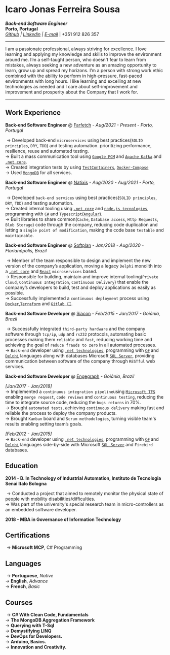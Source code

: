 # Icaro Jonas Ferreira Sousa

**_Back-end Software Engineer_**  
**Porto, Portugal**  
_[Github](https://github.com/IcaroSousa) |  [Linkedin](https://www.linkedin.com/in/sousaicaro) | [E-mail](mailto:icaro.py@gmail.com)_ |  +351 912 826 357

------

I am a passionate professional, always striving for excellence. I love learning and applying my knowledge and skills to improve the environment around me. 
I’m a self-taught person, who doesn't fear to learn from mistakes, always seeking a new adventure as an amazing opportunity to learn, grow up and spread my horizons. 
I’m a person with strong work ethic combined with the ability to perform in high-pressure, fast-paced environments with long hours. I like learning and excelling at new technologies as needed and I care about self-improvement and improvement and prosperity about the Company that I work for.

------

## Work Experience

**Back-end Software Engineer** @ [Farfetch](https://www.farfetch.com)  _- Aug/2021 - Present - Porto, Portugal_

​	→ Developed back-end `microservices` using best practices(`SOLID principles`, `DRY`, `TDD`) and testing automation. prioritizing performance, resilience, reuse and automated testing.  
​	→ Built a mass communication tool using [`Google FCM`](https://firebase.google.com/docs/cloud-messaging) and [`Apache Kafka`](https://kafka.apache.org/) and [`.net core`](https://dotnet.microsoft.com/en-us/).  
​	→ Created integration tests by using [`TestContainers`](https://github.com/HofmeisterAn/dotnet-testcontainers), [`Docker-Compose`](https://docs.docker.com/compose/compose-file)  
​	→ Used [`MongoDB`](https://www.mongodb.com/) for all services.

**Back-end Software Engineer** @ [Natixis](https://natixis.groupebpce.com)  _- Aug/2020 - Aug/2021 - Porto, Portugal_

​	→ Developed `back-end services` using best practices(`SOLID principles`, `DRY`, `TDD`) and testing automation.  
​	→ Created internal tooling using [`.net core`](https://dotnet.microsoft.com/en-us/) and [`node.js tecnologies`](https://nodejs.org/en/), programming with [`C#`](https://dotnet.microsoft.com/en-us/languages/csharp) and `Typescript`([`Angular`](https://angular.io/)).  
​	→ Built libraries to share common(`Cache`, `Database access`, `Http Requests`, `Blob Storage`) code through the company, reducing code duplication and letting a `single point of modification`, making the code base `testable` and `maintainable`.

**Back-end Software Engineer** @ [Softplan](https://www.softplan.com.br)  _- Jan/2018 - Aug/2020 - Florianópolis, Brazil_

​	→ Member of the team responsible to design and implement the new version of the company’s application, moving a legacy `Delphi` monolith into a [`.net core`](https://dotnet.microsoft.com/en-us/) and [`React`](https://reactjs.org/)  `microservices` based.  
​	→ Responsible for building, maintain and improve internal tooling(`Private Cloud`, `Continuous Integration`, `Continuous Delivery`) that enable the company’s developers to build, test and deploy applications as easily as possible.  
​	→ Successfully implemented a `continuous deployment` process using [`Docker`](https://www.docker.com/),[`Terraform`](https://www.terraform.io/) and [`Gitlab CI`](https://docs.gitlab.com/ee/ci/).

**Back-end Software Developer** @ [Siacon](https://siacon.com.br)  _- Feb/2015 - Jan/2017 - Goiânia, Brazil_

​	→ Successfully integrated `third-party hardware` and the company software through `tcp/ip`, `udp` and `rs232` protocols, automating basic processes making them `reliable` and `fast`, reducing working time and achieving the goal of `reduce frauds to zero` in all automated processes.  
​	→ `Back-end` developer using [`.net technologies`](https://dotnet.microsoft.com/en-us/), programming with [`C#`](https://dotnet.microsoft.com/en-us/languages/csharp) and [`Delphi`](https://www.embarcadero.com/br/products/delphi)  languages along with databases Microsoft [`SQL Server`](https://www.microsoft.com/pt-br/sql-server/sql-server-downloads), providing communication  between software of the company through `RESTful` web services.

**Back-end Software Developer** @ [Engegraph](https://www.engegraph.com.br/)  _- Goiânia, Brazil_   

_[Jan/2017 - Jan/2018]_  
​	→ Implemented a `continuous integration pipeline`using [`Microsoft TFS`](https://docs.microsoft.com/en-us/azure/devops/server/tfs-is-now-azure-devops-server?view=azure-devops-2020) enabling `merge request`, `code reviews` and `continuous testing`, reducing the time to integrate source code, reducing the `bugs returns` in 70%.  
​	→ Brought `automated tests`, achieving `continuous delivery` making fast and reliable the process to deploy the company products.  
​	→ Brought `Kanban` board and `Scrum methodologies`, turning visible team's results enabling setting team’s goals.  

_[Feb/2012 - Jan/2015]_  
​	→ `Back-end` developer using [`.net technologies`](https://dotnet.microsoft.com/en-us/), programming with [`C#`](https://dotnet.microsoft.com/en-us/languages/csharp) and [`Delphi`](https://www.embarcadero.com/br/products/delphi)  languages side-by-side with Microsoft [`SQL Server`](https://www.microsoft.com/pt-br/sql-server/sql-server-downloads) and `Firebird` databases.  

## Education

**2014 - B. In Technology of Industrial Automation, Instituto de Tecnologia Senai  Italo Bologna**

​	→ Conducted a project that aimed to remotely monitor the physical state of people with mobility disabilities/difficulties.  
​	→ Was part of the university's special research team in micro-controllers as an embedded software developer.

**2018 - MBA in Governance of Information Technology**

## Certifications

​	→ **Microsoft MCP**, C# Programming

## Languages

​	→ **Portuguese**, _Native_  
​	→ **English**, _Advance_  
​	→ **French**, _Basic_

## Courses
​	→ **C# With Clean Code, Fundamentals**  
​	→ **The MongoDB Aggregation Framework**  
​	→ **Querying with T-Sql**  
​	→ **Demystifying LINQ**  
​	→ **DevOps for Developers.**  
​	→ **Arduino, Basics.**  
​	→ **Innovation and Creativity.**
